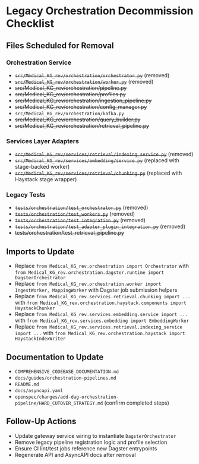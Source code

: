 # Legacy Orchestration Decommission Checklist

## Files Scheduled for Removal

### Orchestration Service
- ~~`src/Medical_KG_rev/orchestration/orchestrator.py`~~ (removed)
- ~~`src/Medical_KG_rev/orchestration/worker.py`~~ (removed)
- ~~src/Medical_KG_rev/orchestration/pipeline.py~~
- ~~src/Medical_KG_rev/orchestration/profiles.py~~
- ~~src/Medical_KG_rev/orchestration/ingestion_pipeline.py~~
- ~~src/Medical_KG_rev/orchestration/config_manager.py~~
- `src/Medical_KG_rev/orchestration/kafka.py`
- ~~src/Medical_KG_rev/orchestration/query_builder.py~~
- ~~src/Medical_KG_rev/orchestration/retrieval_pipeline.py~~

### Services Layer Adapters
- ~~`src/Medical_KG_rev/services/retrieval/indexing_service.py`~~ (removed)
- ~~`src/Medical_KG_rev/services/embedding/service.py`~~ (replaced with stage-backed worker)
- ~~`src/Medical_KG_rev/services/retrieval/chunking.py`~~ (replaced with Haystack stage wrapper)

### Legacy Tests
- ~~`tests/orchestration/test_orchestrator.py`~~ (removed)
- ~~`tests/orchestration/test_workers.py`~~ (removed)
- ~~`tests/orchestration/test_integration.py`~~ (removed)
- ~~`tests/orchestration/test_adapter_plugin_integration.py`~~ (removed)
- ~~tests/orchestration/test_retrieval_pipeline.py~~

## Imports to Update
- Replace `from Medical_KG_rev.orchestration import Orchestrator` with `from Medical_KG_rev.orchestration.dagster.runtime import DagsterOrchestrator`
- Replace `from Medical_KG_rev.orchestration.worker import IngestWorker, MappingWorker` with Dagster job submission helpers
- Replace `from Medical_KG_rev.services.retrieval.chunking import ...` with `from Medical_KG_rev.orchestration.haystack.components import HaystackChunker`
- Replace `from Medical_KG_rev.services.embedding.service import ...` with `from Medical_KG_rev.services.embedding import EmbeddingWorker`
- Replace `from Medical_KG_rev.services.retrieval.indexing_service import ...` with `from Medical_KG_rev.orchestration.haystack import HaystackIndexWriter`

## Documentation to Update
- `COMPREHENSIVE_CODEBASE_DOCUMENTATION.md`
- `docs/guides/orchestration-pipelines.md`
- `README.md`
- `docs/asyncapi.yaml`
- `openspec/changes/add-dag-orchestration-pipeline/HARD_CUTOVER_STRATEGY.md` (confirm completed steps)

## Follow-Up Actions
- Update gateway service wiring to instantiate `DagsterOrchestrator`
- Remove legacy pipeline registration logic and profile selection
- Ensure CI lint/test jobs reference new Dagster entrypoints
- Regenerate API and AsyncAPI docs after removal
